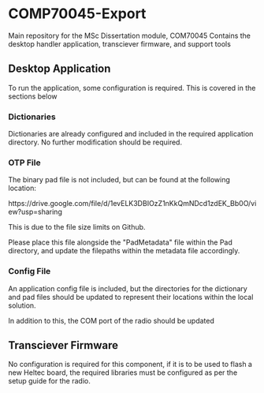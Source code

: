 <h1>COMP70045-Export</h1>
Main repository for the MSc Dissertation module, COM70045
Contains the desktop handler application, transciever firmware, and support tools

<h2>Desktop Application</h2>
<p>To run the application, some configuration is required. This is covered in the sections below</p>

<h3>Dictionaries</h3>
<p>Dictionaries are already configured and included in the required application directory. No further modification should be required.</p>

<h3>OTP File</h3>
<p>The binary pad file is not included, but can be found at the following location:</p>
<p></p>https://drive.google.com/file/d/1evELK3DBIOzZ1nKkQmNDcd1zdEK_Bb0O/view?usp=sharing</p>
<p>This is due to the file size limits on Github.</p>
<p>Please place this file alongside the "PadMetadata" file within the Pad directory, and update the filepaths within the metadata file accordingly.</p>

<h3>Config File</h3>
<p>An application config file is included, but the directories for the dictionary and pad files should be updated to represent their locations within the local solution.</p>
<p>In addition to this, the COM port of the radio should be updated</p>

<h2>Transciever Firmware</h2>
<p>No configuration is required for this component, if it is to be used to flash a new Heltec board, the required libraries must be configured as per the setup guide for the radio.</p>
